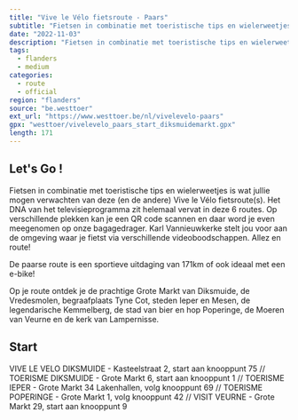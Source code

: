 ```yaml
---
title: "Vive le Vélo fietsroute - Paars"
subtitle: "Fietsen in combinatie met toeristische tips en wielerweetjes is wat jullie mogen verwachten van deze (en de andere) Vive le Vélo fietsroute(s)"
date: "2022-11-03"
description: "Fietsen in combinatie met toeristische tips en wielerweetjes is wat jullie mogen verwachten van deze (en de andere) Vive le Vélo fietsroute(s)" 
tags:
  - flanders
  - medium
categories: 
  - route
  - official
region: "flanders"
source: "be.westtoer"
ext_url: "https://www.westtoer.be/nl/vivelevelo-paars"
gpx: "westtoer/vivelevelo_paars_start_diksmuidemarkt.gpx"
length: 171
---
```


## Let's Go !

Fietsen in combinatie met toeristische tips en wielerweetjes is wat jullie mogen verwachten van deze (en de andere) Vive le Vélo fietsroute(s). Het DNA van het televisieprogramma zit helemaal vervat in deze 6 routes. Op verschillende plekken kan je een QR code scannen en daar word je even meegenomen op onze bagagedrager. Karl Vannieuwkerke stelt jou voor aan de omgeving waar je fietst via verschillende videoboodschappen. Allez en route!

De paarse route is een sportieve uitdaging van 171km of ook ideaal met een e-bike!

Op je route ontdek je de prachtige Grote Markt van Diksmuide, de Vredesmolen, begraafplaats Tyne Cot, steden Ieper en Mesen, de legendarische Kemmelberg, de stad van bier en hop Poperinge, de Moeren van Veurne en de kerk van Lampernisse.

## Start 

VIVE LE VELO DIKSMUIDE - Kasteelstraat 2, start aan knooppunt 75 // TOERISME DIKSMUIDE - Grote Markt 6, start aan knooppunt 1 // TOERISME IEPER - Grote Markt 34 Lakenhallen, volg knooppunt 69 // TOERISME POPERINGE - Grote Markt 1, volg knooppunt 42 // VISIT VEURNE - Grote Markt 29, start aan knooppunt 9 


